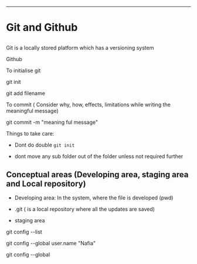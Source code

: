 ---

# Git and Github

## 

Git is a  locally stored platform which has a versioning system

Github 

To initialise git

git init

git add filename

To commit ( Consider why, how, effects, limitations while writing the meaningful message)

git commit -m "meaning ful message"

Things to take care:

- Dont do double `git init`

- dont move any sub folder out of the folder unless not required further

## Conceptual areas (Developing area, staging area and Local repository)

- Developing area: In the system, where the file is developed (pwd)

- .git ( is a local repository where all the updates are saved)

- staging area

git config --list  

git config --global user.name "Nafia"

git config --global

